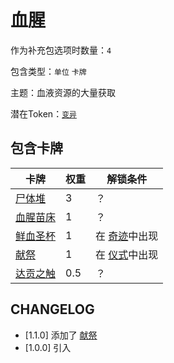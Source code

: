 # 血腥

作为补充包选项时数量：`4`

包含类型：`单位` `卡牌`

主题：血液资源的大量获取

潜在Token：[`变异`](变异.md)

## 包含卡牌

卡牌 | 权重 | 解锁条件
--- | --- | ---
[尸体堆](../卡牌/尸体堆.md) | 3 | ？
[血腥苗床](../卡牌/血腥苗床.md) | 1 | ？
[鲜血圣杯](../卡牌/鲜血圣杯.md) | 1 | 在 [奇迹](奇迹.md)中出现
[献祭](../卡牌/献祭.md) | 1 | 在 [仪式](仪式.md)中出现
[达贡之触](../卡牌/达贡之触.md) | 0.5 | ？

## CHANGELOG

- [1.1.0] 添加了 [献祭](../卡牌/献祭.md)
- [1.0.0] 引入

